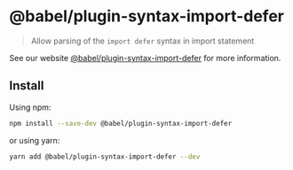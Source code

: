 # @babel/plugin-syntax-import-defer

> Allow parsing of the `import defer` syntax in import statement

See our website [@babel/plugin-syntax-import-defer](https://babeljs.io/docs/babel-plugin-syntax-import-defer) for more information.

## Install

Using npm:

```sh
npm install --save-dev @babel/plugin-syntax-import-defer
```

or using yarn:

```sh
yarn add @babel/plugin-syntax-import-defer --dev
```
